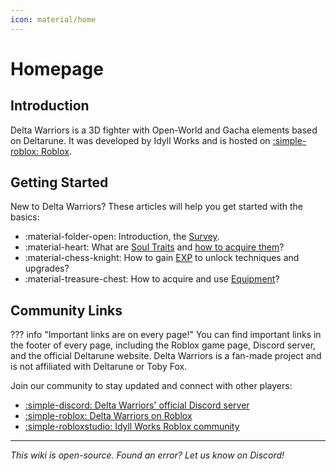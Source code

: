 ```yaml
---
icon: material/home
---
```


# Homepage

## Introduction

Delta Warriors is a 3D fighter with Open-World and Gacha elements based on Deltarune. It was developed by Idyll Works and is hosted on [:simple-roblox: Roblox](https://example.com). <!-- To be replaced, the Roblox page is not out yet. -->

## Getting Started

New to Delta Warriors? These articles will help you get started with the basics:

- :material-folder-open: Introduction, the [Survey](./mechanics/introduction.md).
- :material-heart: What are [Soul Traits](./souls/index.md) and [how to acquire them](./mechanics/fountains.md)?
- :material-chess-knight: How to gain [EXP](./mechanics/exp.md) to unlock techniques and upgrades?
- :material-treasure-chest: How to acquire and use [Equipment](./equipment/index.md)?

## Community Links

??? info "Important links are on every page!"
    You can find important links in the footer of every page, including the Roblox game page, Discord server, and the official Deltarune website. Delta Warriors is a fan-made project and is not affiliated with Deltarune or Toby Fox.

Join our community to stay updated and connect with other players:

- [:simple-discord: Delta Warriors' official Discord server](https://discord.gg/9v5CMsqrAc)
- [:simple-roblox: Delta Warriors on Roblox](https://example.com) <!-- To be replaced, the Roblox page is not out yet. -->
- [:simple-robloxstudio: Idyll Works Roblox community](https://www.roblox.com/communities/7344131/Idyll-Works#!/about)

---

_This wiki is open-source. Found an error? Let us know on Discord!_
